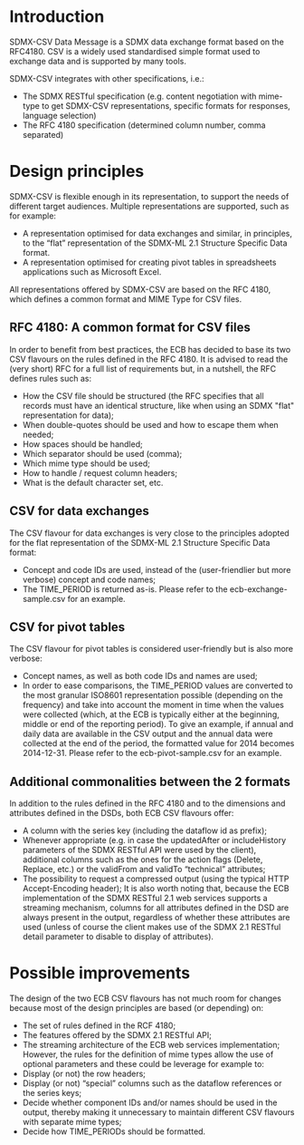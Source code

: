 # Introduction
SDMX-CSV Data Message is a SDMX data exchange format based on the RFC4180. CSV is a widely used standardised simple format used to exchange data and is supported by many tools.

SDMX-CSV integrates with other specifications, i.e.: 
- The SDMX RESTful specification (e.g. content negotiation with mime-type to get SDMX-CSV representations, specific formats for responses, language selection)
- The RFC 4180 specification (determined column number, comma separated)

#	Design principles
SDMX-CSV is flexible enough in its representation, to support the needs of different target audiences. Multiple representations are supported, such as for example:
- A representation optimised for data exchanges and similar, in principles, to the “flat” representation of the SDMX-ML 2.1 Structure Specific Data format. 
- A representation optimised for creating pivot tables in spreadsheets applications such as Microsoft Excel. 

All representations offered by SDMX-CSV are based on the RFC 4180, which defines a common format and MIME Type for CSV files. 

##	RFC 4180: A common format for CSV files
In order to benefit from best practices, the ECB has decided to base its two CSV flavours on the rules defined in the RFC 4180. It is advised to read the (very short) RFC for a full list of requirements but, in a nutshell, the RFC defines rules such as:
- How the CSV file should be structured (the RFC specifies that all records must have an identical structure, like when using an SDMX "flat" representation for data);
- When double-quotes should be used and how to escape them when needed;
- How spaces should be handled;
- Which separator should be used (comma);
- Which mime type should be used;
- How to handle / request column headers;
- What is the default character set, etc.

##	CSV for data exchanges
The CSV flavour for data exchanges is very close to the principles adopted for the flat representation of the SDMX-ML 2.1 Structure Specific Data format:
-	Concept and code IDs are used, instead of the (user-friendlier but more verbose) concept and code names;
-	The TIME_PERIOD is returned as-is.
Please refer to the ecb-exchange-sample.csv for an example.

##	CSV for pivot tables
The CSV flavour for pivot tables is considered user-friendly but is also more verbose:
-	Concept names, as well as both code IDs and names are used;
-	In order to ease comparisons, the TIME_PERIOD values are converted to the most granular ISO8601 representation possible (depending on the frequency) and take into account the moment in time when the values were collected (which, at the ECB is typically either at the beginning, middle or end of the reporting period). To give an example, if annual and daily data are available in the CSV output and the annual data were collected at the end of the period, the formatted value for 2014 becomes 2014-12-31.
Please refer to the ecb-pivot-sample.csv for an example.

##	Additional commonalities between the 2 formats
In addition to the rules defined in the RFC 4180 and to the dimensions and attributes defined in the DSDs, both ECB CSV flavours offer:
-	A column with the series key (including the dataflow id as prefix);
-	Whenever appropriate (e.g. in case the updatedAfter or includeHistory parameters of the SDMX RESTful API were used by the client), additional columns such as the ones for the action flags (Delete, Replace, etc.) or the validFrom and validTo “technical” attributes;
-	The possibility to request a compressed output (using the typical HTTP Accept-Encoding header);
It is also worth noting that, because the ECB implementation of the SDMX RESTful 2.1 web services supports a streaming mechanism, columns for all attributes defined in the DSD are always present in the output, regardless of whether these attributes are used (unless of course the client makes use of the SDMX 2.1 RESTful detail parameter to disable to display of attributes).

#	Possible improvements
The design of the two ECB CSV flavours has not much room for changes because most of the design principles are based (or depending) on:
-	The set of rules defined in the RCF 4180;
-	The features offered by the SDMX 2.1 RESTful API;
-	The streaming architecture of the ECB web services implementation;
However, the rules for the definition of mime types allow the use of optional parameters and these could be leverage for example to:
-	Display (or not) the row headers;
-	Display (or not) “special” columns such as the dataflow references or the series keys;
-	Decide whether component IDs and/or names should be used in the output, thereby making it unnecessary to maintain different CSV flavours with separate mime types;
-	Decide how TIME_PERIODs should be formatted.
